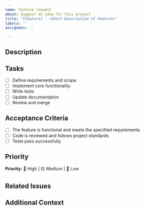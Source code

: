 ```yaml
---
name: Feature request
about: Suggest an idea for this project
title: "[Feature] : <Short Description of Feature>"
labels: ''
assignees: ''

---
```


## Description
<!-- Provide a clear and concise description of what needs to be implemented. Include any relevant details, background information, or expected behavior. -->

## Tasks
- [ ] Define requirements and scope
- [ ] Implement core functionality
- [ ] Write tests
- [ ] Update documentation
- [ ] Review and merge

## Acceptance Criteria
<!-- List out specific criteria that must be met for this issue to be considered complete. -->
- [ ] The feature is functional and meets the specified requirements
- [ ] Code is reviewed and follows project standards
- [ ] Tests pass successfully

## Priority
<!-- Indicate priority: High / Medium / Low -->
**Priority:** 🔴 High | 🟡 Medium | 🔵 Low

## Related Issues
<!-- Link any related issues or PRs, e.g., "Closes #123" or "Relates to #456" -->

## Additional Context
<!-- Add any other context, screenshots, or technical details relevant to the issue. -->
